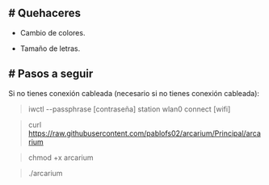 ## # Quehaceres

- Cambio de colores.

- Tamaño de letras.


## # Pasos a seguir

Si no tienes conexión cableada (necesario si no tienes conexión cableada):

> iwctl --passphrase [contraseña] station wlan0 connect [wifi]

> curl https://raw.githubusercontent.com/pablofs02/arcarium/Principal/arcarium

> chmod +x arcarium

> ./arcarium

